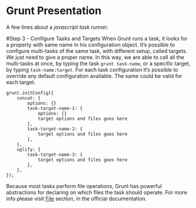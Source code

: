 # Grunt Presentation
A few lines about a _javascript task runner_.

#Step 3 - Configure Tasks and Targets
When Grunt runs a task, it looks for a property with same name in his configuration object. It’s possible to configure multi-tasks of the same task, with different setup, called targets. We just need to give a proper name. In this way, we are able to call all the multi-tasks at once, by typing the task `grunt task-name`, or a specific target, by typing `task-name:target`.
For each task configuration it’s possible to override any default configuration available. The same could be valid for each target.

    grunt.initConfig({
        concat: {
            options: {}
            task-target-name-1: {
                options: {}
                target options and files goes here
            },
            task-target-name-2: {
				target options and files goes here
            },
        },
        uglify: {
            task-target-name-3: {
                target options and files goes here
            },
        },
    });

Because most tasks perform file operations, Grunt has powerful abstractions for declaring on which files the task should operate. For more info please visit [File](http://gruntjs.com/configuring-tasks#files) section, in the official documentation.

